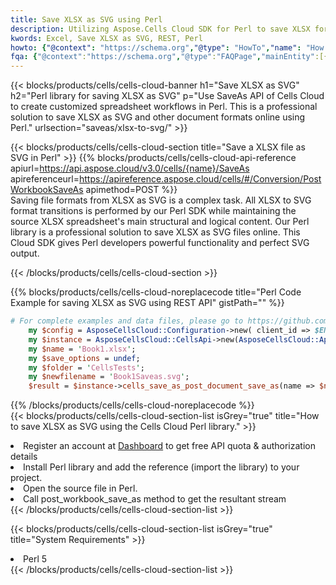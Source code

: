```yaml
---
title: Save XLSX as SVG using Perl 
description: Utilizing Aspose.Cells Cloud SDK for Perl to save XLSX format file as SVG format file. 
kwords: Excel, Save XLSX as SVG, REST, Perl
howto: {"@context": "https://schema.org","@type": "HowTo","name": "How to save XLSX as SVG using the Cells Cloud Perl library.","description": "How to save XLSX as SVG using the Cells Cloud Perl library.","image": {"@type": "ImageObject"},"url": "/perl/saveas/xlsx-to-svg/","step": [{ "@type": "HowToStep","name": "How to save XLSX as SVG using the Cells Cloud Perl library. step 1", "image": {"@type": "ImageObject",},"url": "/perl/saveas/xlsx-to-svg/","text": "Register an account at <a href='https://dashboard.aspose.cloud/'>Dashboard</a> to get free API quota & authorization details",},{ "@type": "HowToStep","name": "How to save XLSX as SVG using the Cells Cloud Perl library. step 1", "image": {"@type": "ImageObject",},"url": "/perl/saveas/xlsx-to-svg/","text": "Install Perl library and add the reference (import the library) to your project.",},{ "@type": "HowToStep","name": "How to save XLSX as SVG using the Cells Cloud Perl library. step 1", "image": {"@type": "ImageObject",},"url": "/perl/saveas/xlsx-to-svg/","text": "Open the source file in Perl.",},{ "@type": "HowToStep","name": "How to save XLSX as SVG using the Cells Cloud Perl library. step 1", "image": {"@type": "ImageObject",},"url": "/perl/saveas/xlsx-to-svg/","text": "Call post_workbook_save_as method to get the resultant stream",}, ],"supply": {"@type": "HowToSupply","name": "document"},"tool": [{"@type": "HowToTool","name": "VIM, Visual Studio Code, Eclipse"},{"@type": "HowToTool","name": "Aspose Cells"}],"totalTime": "PT6M"}
fqa: {"@context":"https://schema.org","@type":"FAQPage","mainEntity":[{"@type":"Question","name":"Why save file as other formats file in C# using REST API?","acceptedAnswer":{"@type":"Answer","text":"Documents are encoded in many ways, and some files may be incompatible with the software you use. To open and read such files, just save them as appropriate file formats.<br/><ol><li>Install .NET SDK and add the reference (import the library) to your project.</li><li>Open the source file in C# using REST API.</li><li>Call the PostWorkbookSaveAsRequest() method, passing an output filename with required extension.</li><li>Get the result of save as a separate file.</li></ol>"}},{"@type":"Question","name":"What file formats can I save as with your C# library?","acceptedAnswer":{"@type":"Answer","text":"We support a variety of file formats for conversion using .NET library, including XLSX, Excel, xls , PDF, CSV, HTML, Markdown, XML, PNG, JPG, TIFF, Json, TXT and many more."}},{"@type":"Question","name":"What is the maximum allowed file size for conversion using this .NET library?","acceptedAnswer":{"@type":"Answer","text":"There are no file size limits for format conversions using .NET library."}}]}
---
```



{{< blocks/products/cells/cells-cloud-banner h1="Save XLSX as SVG" h2="Perl library for saving XLSX as SVG" p="Use SaveAs API of Cells Cloud to create customized spreadsheet workflows in Perl. This is a professional solution to save XLSX as SVG and other document formats online using Perl." urlsection="saveas/xlsx-to-svg/" >}}

{{< blocks/products/cells/cells-cloud-section  title="Save a XLSX file as SVG in Perl" >}}
{{% blocks/products/cells/cells-cloud-api-reference  apiurl=https://api.aspose.cloud/v3.0/cells/{name}/SaveAs  apireferenceurl=https://apireference.aspose.cloud/cells/#/Conversion/PostWorkbookSaveAs  apimethod=POST %}}
<br/>
Saving file formats from XLSX as SVG is a complex task. All XLSX to SVG format transitions is performed by our Perl SDK while maintaining the source XLSX spreadsheet's main structural and logical content. Our Perl library is a professional solution to save XLSX as SVG files online. This Cloud SDK gives Perl developers powerful functionality and perfect SVG output.

{{< /blocks/products/cells/cells-cloud-section >}}

{{% blocks/products/cells/cells-cloud-noreplacecode title="Perl Code Example for saving XLSX as SVG using REST API" gistPath="" %}}
  
```perl
# For complete examples and data files, please go to https://github.com/aspose-cells-cloud/aspose-cells-cloud-perl/
    my $config = AsposeCellsCloud::Configuration->new( client_id => $ENV{'ProductClientId'}, client_secret => $ENV{'ProductClientSecret'});
    my $instance = AsposeCellsCloud::CellsApi->new(AsposeCellsCloud::ApiClient->new( $config));
    my $name = 'Book1.xlsx';
    my $save_options = undef;
    my $folder = 'CellsTests';
    my $newfilename = 'Book1Saveas.svg';
    $result = $instance->cells_save_as_post_document_save_as(name => $name,save_options => $save_options, newfilename => $newfilename, folder => $folder);
```
  
{{% /blocks/products/cells/cells-cloud-noreplacecode  %}}
<br/>
{{< blocks/products/cells/cells-cloud-section-list isGrey="true"  title="How to save XLSX as SVG using the Cells Cloud Perl library." >}}
<li>Register an account at <a href="https://dashboard.aspose.cloud/">Dashboard</a> to get free API quota & authorization details</li>
<li>Install Perl library and add the reference (import the library) to your project.</li>
<li>Open the source file in Perl.</li>
<li>Call post_workbook_save_as method to get the resultant stream</li>
{{< /blocks/products/cells/cells-cloud-section-list >}}

{{< blocks/products/cells/cells-cloud-section-list isGrey="true"  title="System Requirements" >}}
<li>Perl 5</li>
{{< /blocks/products/cells/cells-cloud-section-list >}}
